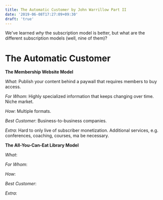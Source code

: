 ```yaml
---
title: The Automatic Customer by John Warrillow Part II
date: '2019-06-08T17:27:09+09:30'
draft: 'true'
---
```

We've learned _why_ the subscription model is better, but what are the different subscription models (well, nine of them)?

# The Automatic Customer

**The Membership Website Model**

_What_: Publish your content behind a paywall that requires members to buy access.

_For Whom_:  Highly specialized information that keeps changing over time. Niche market.

_How_: Multiple formats.

_Best Customer_: Business-to-business companies.

_Extra_: Hard to only live of subscriber monetization. Additional services, e.g. conferences, coaching, courses, ma be necessary. 

**The All-You-Can-Eat Library Model**

_What_: 

_For Whom_:

_How_:

_Best Customer_:

_Extra_:
